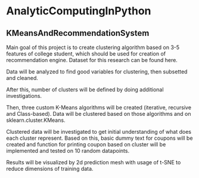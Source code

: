 # AnalyticComputingInPython

## KMeansAndRecommendationSystem

Main goal of this project is to create clustering algorithm based on 3-5 features of college student, which should be used for creation of recommendation engine. Dataset for this research can be found here.

Data will be analyzed to find good variables for clustering, then subsetted and cleaned.

After this, number of clusters will be defined by doing additional investigations.

Then, three custom K-Means algorithms will be created (iterative, recursive and Class-based). Data will be clustered based on those algorithms and on sklearn.cluster.KMeans.

Clustered data will be investigated to get initial understanding of what does each cluster represent.
Based on this, basic dummy text for coupons will be created and function for printing coupon based on cluster will be implemented and tested on 10 random datapoints.

Results will be visualized by 2d prediction mesh with usage of t-SNE to reduce dimensions of training data.
